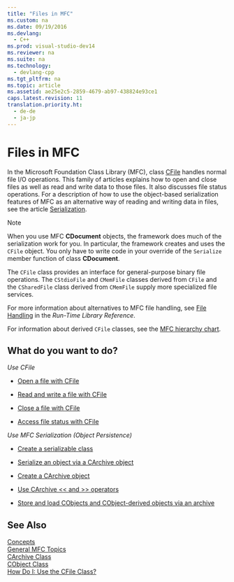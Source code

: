 ```yaml
---
title: "Files in MFC"
ms.custom: na
ms.date: 09/19/2016
ms.devlang: 
  - C++
ms.prod: visual-studio-dev14
ms.reviewer: na
ms.suite: na
ms.technology: 
  - devlang-cpp
ms.tgt_pltfrm: na
ms.topic: article
ms.assetid: ae25e2c5-2859-4679-ab97-438824e93ce1
caps.latest.revision: 11
translation.priority.ht: 
  - de-de
  - ja-jp
---
```

# Files in MFC
In the Microsoft Foundation Class Library (MFC), class [CFile](../vs140/CFile-Class.md) handles normal file I/O operations. This family of articles explains how to open and close files as well as read and write data to those files. It also discusses file status operations. For a description of how to use the object-based serialization features of MFC as an alternative way of reading and writing data in files, see the article [Serialization](../vs140/Serialization-in-MFC.md).  
  
> [!NOTE]
>  When you use MFC **CDocument** objects, the framework does much of the serialization work for you. In particular, the framework creates and uses the `CFile` object. You only have to write code in your override of the `Serialize` member function of class **CDocument**.  
  
 The `CFile` class provides an interface for general-purpose binary file operations. The `CStdioFile` and `CMemFile` classes derived from `CFile` and the `CSharedFile` class derived from `CMemFile` supply more specialized file services.  
  
 For more information about alternatives to MFC file handling, see [File Handling](../Topic/File%20Handling.md) in the *Run-Time Library Reference*.  
  
 For information about derived `CFile` classes, see the [MFC hierarchy chart](../vs140/Hierarchy-Chart.md).  
  
## What do you want to do?  
 *Use CFile*  
  
-   [Open a file with CFile](../vs140/Opening-Files.md)  
  
-   [Read and write a file with CFile](../vs140/Reading-and-Writing-Files.md)  
  
-   [Close a file with CFile](../vs140/Closing-Files.md)  
  
-   [Access file status with CFile](../vs140/Accessing-File-Status.md)  
  
 *Use MFC Serialization (Object Persistence)*  
  
-   [Create a serializable class](../vs140/Serialization--Making-a-Serializable-Class.md)  
  
-   [Serialize an object via a CArchive object](../vs140/Serialization--Serializing-an-Object.md)  
  
-   [Create a CArchive object](../vs140/Two-Ways-to-Create-a-CArchive-Object.md)  
  
-   [Use CArchive << and >> operators](../vs140/Using-the-CArchive----and----Operators.md)  
  
-   [Store and load CObjects and CObject-derived objects via an archive](../vs140/Storing-and-Loading-CObjects-via-an-Archive.md)  
  
## See Also  
 [Concepts](../vs140/MFC-Concepts.md)   
 [General MFC Topics](../vs140/General-MFC-Topics.md)   
 [CArchive Class](../vs140/CArchive-Class.md)   
 [CObject Class](../vs140/CObject-Class.md)   
 [How Do I: Use the CFile Class?](http://go.microsoft.com/fwlink/?LinkId=128046)